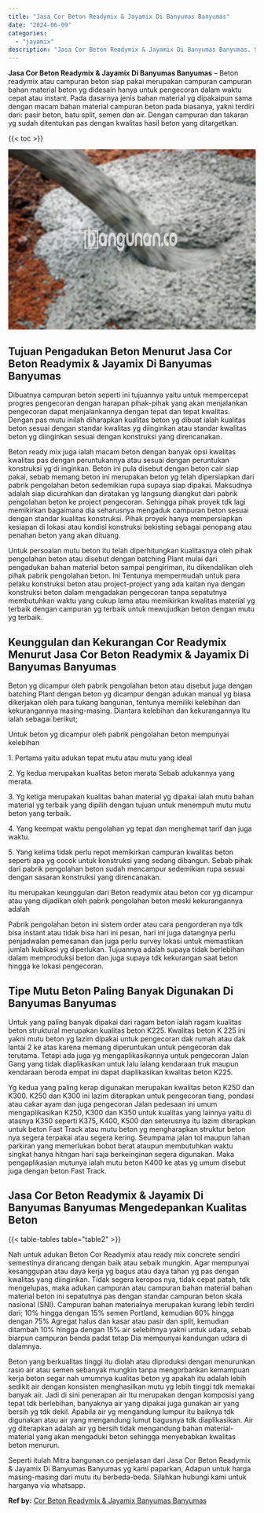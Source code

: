 ```yaml
---
title: "Jasa Cor Beton Readymix & Jayamix Di Banyumas Banyumas"
date: "2024-06-09"
categories: 
  - "jayamix"
description: "Jasa Cor Beton Readymix & Jayamix Di Banyumas Banyumas. Seperti itulah Mitra bangunan.co penjelasan dari Jasa Cor Beton Readymix & Jayamix Di Banyumas Banyum..."
---
```


**Jasa Cor Beton Readymix & Jayamix Di Banyumas Banyumas** – Beton readymix atau campuran beton siap pakai merupakan campuran campuran bahan material beton yg didesain hanya untuk pengecoran dalam waktu cepat atau instant. Pada dasarnya jenis bahan material yg dipakaipun sama dengan macam bahan material campuran beton pada biasanya, yakni terdiri dari: pasir beton, batu split, semen dan air. Dengan campuran dan takaran yg sudah ditentukan pas dengan kwalitas hasil beton yang ditargetkan.

{{< toc >}}

![Jasa Cor Beton Readymix & Jayamix Di Banyumas Banyumas](/images/jasa-cor-readymix-34.png)

## Tujuan Pengadukan Beton Menurut Jasa Cor Beton Readymix & Jayamix Di Banyumas Banyumas

Dibuatnya campuran beton seperti ini tujuannya yaitu untuk mempercepat progres pengecoran dengan harapan pihak-pihak yang akan menjalankan pengecoran dapat menjalankannya dengan tepat dan tepat kwalitas. Dengan pas mutu inilah diharapkan kualitas beton yg dibuat ialah kualitas beton sesuai dengan standar kwalitas yg diinginkan atau standar kwalitas beton yg diinginkan sesuai dengan konstruksi yang direncanakan.

Beton ready mix juga ialah macam beton dengan banyak opsi kwalitas kwalitas pas dengan peruntukannya atau sesuai dengan peruntukan konstruksi yg di inginkan. Beton ini pula disebut dengan beton cair siap pakai, sebab memang beton ini merupakan beton yg telah dipersiapkan dari pabrik pengolahan beton sedemikian rupa supaya siap dipakai. Maksudnya adalah siap dicurahkan dan diratakan yg langsung diangkut dari pabrik pengolahan beton ke project pengecoran. Sehingga pihak proyek tdk lagi memikirkan bagaimana dia seharusnya mengaduk campuran beton sesuai dengan standar kualitas konstruksi. Pihak proyek hanya mempersiapkan kesiapan di lokasi atau kondisi konstruksi bekisting sebagai penopang atau penahan beton yang akan dituang.

Untuk persoalan mutu beton itu telah diperhitungkan kualitasnya oleh pihak pengolahan beton atau disebut dengan batching Plant mulai dari pengadukan bahan material beton sampai pengiriman, itu dikendalikan oleh pihak pabrik pengolahan beton. Ini Tentunya mempermudah untuk para pelaku konstruksi beton atau project-project yang ada kaitan nya dengan konstruksi beton dalam mengadakan pengecoran tanpa sepatutnya membutuhkan waktu yang cukup lama atau memikirkan kwalitas material yg terbaik dengan campuran yg terbaik untuk mewujudkan beton dengan mutu yg terbaik.

## Keunggulan dan Kekurangan Cor Readymix Menurut Jasa Cor Beton Readymix & Jayamix Di Banyumas Banyumas

Beton yg dicampur oleh pabrik pengolahan beton atau disebut juga dengan batching Plant dengan beton yg dicampur dengan adukan manual yg biasa dikerjakan oleh para tukang bangunan, tentunya memiliki kelebihan dan kekurangannya masing-masing. Diantara kelebihan dan kekurangannya Itu ialah sebagai berikut;

Untuk beton yg dicampur oleh pabrik pengolahan beton mempunyai kelebihan

1\. Pertama yaitu adukan tepat mutu atau mutu yang ideal

2\. Yg kedua merupakan kualitas beton merata Sebab adukannya yang merata.

3\. Yg ketiga merupakan kualitas bahan material yg dipakai ialah mutu bahan material yg terbaik yang dipilih dengan tujuan untuk menempuh mutu mutu beton yang terbaik.

4\. Yang keempat waktu pengolahan yg tepat dan menghemat tarif dan juga waktu.

5\. Yang kelima tidak perlu repot memikirkan campuran kwalitas beton seperti apa yg cocok untuk konstruksi yang sedang dibangun. Sebab pihak dari pabrik pengolahan beton sudah mencampur sedemikian rupa sesuai dengan sasaran konstruksi yang direncanakan.

Itu merupakan keunggulan dari Beton readymix atau beton cor yg dicampur atau yang dijadikan oleh pabrik pengolahan beton meski kekurangannya adalah

Pabrik pengolahan beton ini sistem order atau cara pengorderan nya tdk bisa instant atau tidak bisa hari ini pesan, hari ini juga datangnya perlu penjadwalan pemesanan dan juga perlu survey lokasi untuk memastikan jumlah kubikasi yg diperlukan. Tujuannya adalah supaya tidak berlebihan dalam memproduksi beton dan juga supaya tdk kekurangan saat beton hingga ke lokasi pengecoran.

## Tipe Mutu Beton Paling Banyak Digunakan Di Banyumas Banyumas

Untuk yang paling banyak dipakai dari ragam beton ialah ragam kualitas beton struktural merupakan kualitas beton K225. Kwalitas beton K 225 ini yakni mutu beton yg lazim dipakai untuk pengecoran dak rumah atau dak lantai 2 ke atas karena memang diperuntukan untuk pengecoran dak terutama. Tetapi ada juga yg mengaplikasikannya untuk pengecoran Jalan Gang yang tidak diaplikasikan untuk lalu lalang kendaraan truk maupun kendaraan beroda empat ini dapat diaplikasikan kwalitas beton K225.

Yg kedua yang paling kerap digunakan merupakan kwalitas beton K250 dan K300. K250 dan K300 ini lazim diterapkan untuk pengecoran tiang, pondasi atau cakar ayam dan juga pengecoran Jalan pedesaan ini umum mengaplikasikan K250, K300 dan K350 untuk kualitas yang lainnya yaitu di atasnya K350 seperti K375, K400, K500 dan seterusnya itu lazim diterapkan untuk beton Fast Track atau mutu beton yg mengharapkan struktur beton nya segera terpakai atau segera kering. Seumpama jalan tol maupun lahan parkiran yang memerlukan bobot berat ataupun membutuhkan waktu singkat hanya hitngan hari saja berkeinginan segera digunakan. Maka pengaplikasian mutunya ialah mutu beton K400 ke atas yg umum disebut juga dengan beton Fast Track.

## Jasa Cor Beton Readymix & Jayamix Di Banyumas Banyumas Mengedepankan Kualitas Beton

{{< table-tables table="table2" >}}

Nah untuk adukan Beton Cor Readymix atau ready mix concrete sendiri semestinya dirancang dengan baik atau sebaik mungkin. Agar mempunyai kesanggupan atau daya kerja yg bagus atau daya tahan yg pas dengan kwalitas yang diinginkan. Tidak segera keropos nya, tidak cepat patah, tdk mengelupas, maka adukan campuran atau campuran bahan material bahan material beton ini sepatutnya pas dengan standar campuran beton skala nasional (SNI). Campuran bahan materialnya merupakan kurang lebih terdiri dari; 10% hingga dengan 15% semen Portland, kemudian 60% hingga dengan 75% Agregat halus dan kasar atau pasir dan split, kemudian ditambah 10% hingga dengan 15% air selebihnya yakni untuk udara, sebab biarpun campuran benda padat tetap Dia mempunyai kandungan udara di dalamnya.

Beton yang berkualitas tinggi itu diolah atau diproduksi dengan menurunkan rasio air atau semen sebanyak mungkin tanpa mengorbankan kemampuan kerja beton segar nah umumnya kualitas beton yg apakah itu adalah lebih sedikit air dengan konsisten menghasilkan mutu yg lebih tinggi tdk memakai banyak air. Jadi di sini penerapan air Itu merupakan dengan komposisi yang tepat tdk berlebihan, banyaknya air yang dipakai juga gunakan air yang bersih yg tdk dekil. Apabila air yg mengandung lumpur itu baiknya tdk digunakan atau air yang mengandung lumut bagusnya tdk diaplikasikan. Air yg diterapkan adalah air yg bersih tidak mengandung bahan material-material yang akan mengaduki beton sehingga menyebabkan kwalitas beton menurun.

Seperti itulah Mitra bangunan.co penjelasan dari Jasa Cor Beton Readymix & Jayamix Di Banyumas Banyumas yg kami paparkan, Adapun untuk harga masing-masing dari mutu itu berbeda-beda. Silahkan hubungi kami untuk harganya via whatsapp.

**Ref by:** [Cor Beton Readymix & Jayamix Banyumas Banyumas](https://id.wikipedia.org/wiki/Cor)
